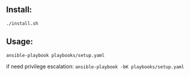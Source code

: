 ## Install:
`./install.sh`

## Usage:

`ansible-playbook playbooks/setup.yaml` 

if need privilege escalation: `ansible-playbook -bK playbooks/setup.yaml` 